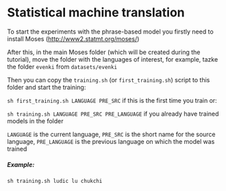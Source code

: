 # Statistical machine translation

To start the experiments with the phrase-based model you firstly need to install Moses (http://www2.statmt.org/moses/)

After this, in the main Moses folder (which will be created during the tutorial), move the folder with the languages of interest, for example, tazke the folder `evenki` from `datasets/evenki`

Then you can copy the `training.sh` (or `first_training.sh`) script to this folder and start the training:

`sh first_training.sh LANGUAGE PRE_SRC` if this is the first time you train or:

`sh training.sh LANGUAGE PRE_SRC PRE_LANGUAGE` if you already have trained models in the folder

`LANGUAGE` is the current language,  `PRE_SRC` is the short name for the source language, `PRE_LANGUAGE` is the previous language on which the model was trained

##### Example:

`sh training.sh ludic lu chukchi`